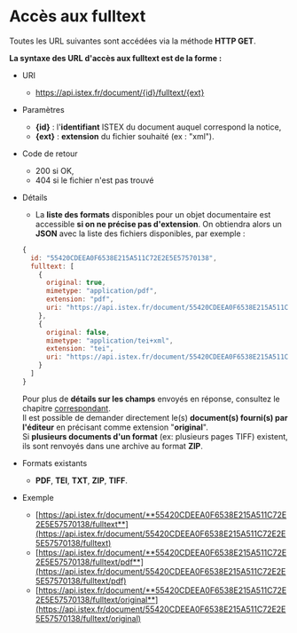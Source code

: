 # Accès aux fulltext

Toutes les URL suivantes sont accédées via la méthode **HTTP GET**.

**La syntaxe des URL d'accès aux fulltext est de la forme :**

* URI
  * https://api.istex.fr/document/{id}/fulltext/{ext}
* Paramètres
  * **{id}** : l'**identifiant** ISTEX du document auquel correspond la notice,
  * **{ext}** : **extension** du fichier souhaité \(ex : "xml"\).
* Code de retour
  * 200 si OK,
  * 404 si le fichier n'est pas trouvé
* Détails

  * La **liste des formats** disponibles pour un objet documentaire est accessible **si on ne précise pas d'extension**. On obtiendra alors un **JSON** avec la liste des fichiers disponibles, par exemple :

  ```javascript
  {
    id: "55420CDEEA0F6538E215A511C72E2E5E57570138",
    fulltext: [
      {
        original: true,
        mimetype: "application/pdf",
        extension: "pdf",
        uri: "https://api.istex.fr/document/55420CDEEA0F6538E215A511C72E2E5E57570138/fulltext/pdf"
      },
      {
        original: false,
        mimetype: "application/tei+xml",
        extension: "tei",
        uri: "https://api.istex.fr/document/55420CDEEA0F6538E215A511C72E2E5E57570138/fulltext/tei"
      }
    ]
  }
  ```

  Pour plus de **détails sur les champs** envoyés en réponse, consultez le chapitre [correspondant](../fields/files.md).  
  Il est possible de demander directement le\(s\) **document\(s\) fourni\(s\) par l'éditeur** en précisant comme extension "**original**".  
  Si **plusieurs documents d'un format** \(ex: plusieurs pages TIFF\) existent, ils sont renvoyés dans une archive au format **ZIP**.   

* Formats existants

  * **PDF**, **TEI**, **TXT**, **ZIP**, **TIFF**.

* Exemple
  * [https://api.istex.fr/document/**55420CDEEA0F6538E215A511C72E2E5E57570138/fulltext**](https://api.istex.fr/document/55420CDEEA0F6538E215A511C72E2E5E57570138/fulltext) 
  * [https://api.istex.fr/document/**55420CDEEA0F6538E215A511C72E2E5E57570138/fulltext/pdf**](https://api.istex.fr/document/55420CDEEA0F6538E215A511C72E2E5E57570138/fulltext/pdf) 
  * [https://api.istex.fr/document/**55420CDEEA0F6538E215A511C72E2E5E57570138/fulltext/original**](https://api.istex.fr/document/55420CDEEA0F6538E215A511C72E2E5E57570138/fulltext/original)



